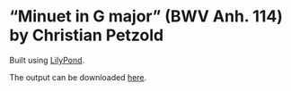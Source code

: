 # “Minuet in G major” (BWV Anh. 114) by Christian Petzold

Built using [LilyPond](https://lilypond.org/).

The output can be downloaded [here](https://jeandeaual.github.io/lilypond-piano-bwvanh114).
